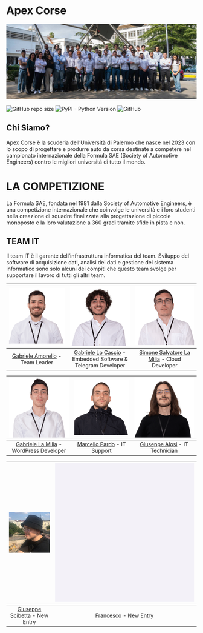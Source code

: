 # Apex Corse

![Project's banner](./Resources/Banners/banner.jpg)

![GitHub repo size](https://img.shields.io/github/repo-size/Formula-SAE/IT)
![PyPI - Python Version](https://img.shields.io/pypi/pyversions/SQLAlchemy)
![GitHub](https://img.shields.io/github/license/Formula-SAE/IT)


## Chi Siamo?

Apex Corse è la scuderia dell’Università di Palermo che nasce nel 2023 con lo scopo di progettare e produrre auto da 
corsa destinate a competere nel campionato internazionale della Formula SAE (Society of Automotive Engineers) contro le
migliori università di tutto il mondo.

# LA COMPETIZIONE

La Formula SAE, fondata nel 1981 dalla Society of Automotive Engineers, è una competizione internazionale che coinvolge 
le università e i loro studenti nella creazione di squadre finalizzate alla progettazione di piccole monoposto e la loro
valutazione a 360 gradi tramite sfide in pista e non.


## TEAM IT

Il team IT è il garante dell’infrastruttura informatica del team. Sviluppo del software di acquisizione dati, analisi 
dei dati e gestione del sistema informatico sono solo alcuni dei compiti che questo team svolge per supportare il lavoro
di tutti gli altri team.


| ![Gabriele Amorello](./Resources/Members/GabrieleAmorello.png) | ![Gabriele Lo Cascio](./Resources/Members/GabrieleLoCascio.png) | ![Simone Salvatore La Milia](./Resources/Members/SimoneSalvatoreLaMilia.png) |
|:--------------------------------------------------------------:|:---------------------------------------------------------------:|:--------------------------------------------------------------------------:|
| [Gabriele Amorello](https://www.linkedin.com/in/gabriele-salvatore-amorello-808954180/) - Team Leader | [Gabriele Lo Cascio](https://www.linkedin.com/in/gabriele-locascio/) - Embedded Software & Telegram Developer | [Simone Salvatore La Milia]() - Cloud Developer |

| ![Gabriele La Milia](./Resources/Members/GabrieleLaMilia.png) | ![Marcello Pardo](./Resources/Members/MarcelloPardo.png) | ![Giuseppe Alosi](./Resources/Members/GiuseppeAlosi.png) |
|:-------------------------------------------------------------:|:-------------------------------------------------------:|:-------------------------------------------------------:|
| [Gabriele La Milia](https://www.linkedin.com/in/gabrielelm/) - WordPress Developer | [Marcello Pardo]() - IT Support | [Giuseppe Alosi](https://www.linkedin.com/in/giuseppe-alosi-47a898202/) - IT Technician |

| ![Giuseppe Scibetta](./Resources/Members/GiuseppeScibetta.png) | ![Francesco](./Resources/Members/Francesco.png) |
|:-------------------------------------------------------------:|:----------------------------------------------:|
| [Giuseppe Scibetta](https://www.linkedin.com/in/giuseppeshib/) - New Entry | [Francesco]() - New Entry |

